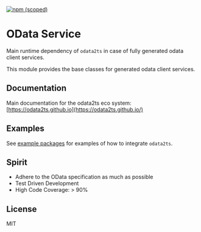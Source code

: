 [![npm (scoped)](https://img.shields.io/npm/v/@odata2ts/odata-service?style=for-the-badge)](https://www.npmjs.com/package/@odata2ts/odata-service)

# OData Service
Main runtime dependency of `odata2ts` in case of fully generated odata client services.

This module provides the base classes for generated odata client services. 

## Documentation
Main documentation for the odata2ts eco system:
[https://odata2ts.github.io](https://odata2ts.github.io/)

## Examples
See [example packages](https://github.com/odata2ts/odata2ts/tree/main/examples) for examples of how to integrate `odata2ts`.

## Spirit
* Adhere to the OData specification as much as possible
* Test Driven Development
* High Code Coverage: > 90%

## License
MIT
